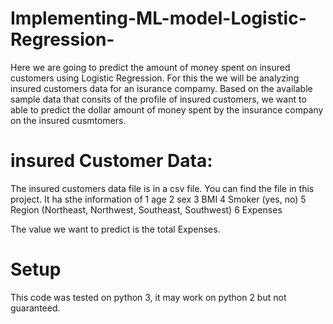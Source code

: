 # Implementing-ML-model-Logistic-Regression-
Here we are going to predict the amount of money spent on insured customers using Logistic Regression.
For this the we will be analyzing insured customers data for an isurance compamy.
Based on the available sample data that consits of the profile of insured customers, we want to able to predict the dollar amount of money spent by the insurance  company on the insured cusmtomers.
# insured Customer Data:
The insured customers data file is in a csv file. You can find the file in this project. It ha sthe information of
1 age
2 sex
3 BMI
4 Smoker (yes, no)
5 Region (Northeast, Northwest, Southeast, Southwest)
6 Expenses

The value we want to predict is the total Expenses.

# Setup
This code was tested on python 3, it may work on python 2 but not guaranteed.
